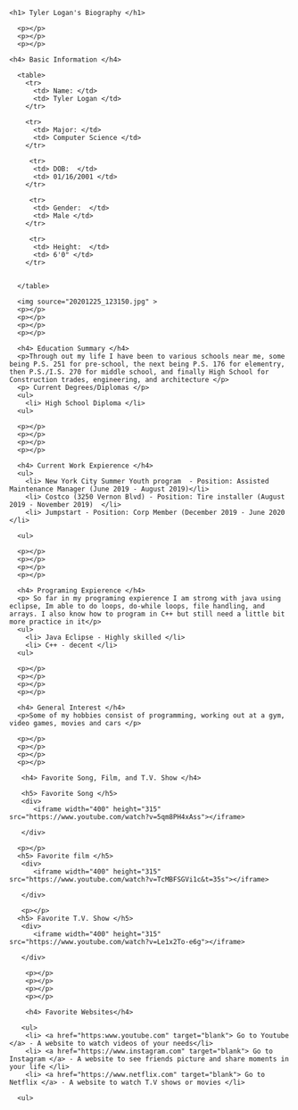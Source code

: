 <html>
  <head>
    <title> Tyler Logan's Biography </title>
  </head>
  
  <body>
  
    <h1> Tyler Logan's Biography </h1>
    
      <p></p>
      <p></p>
      <p></p>
      
    <h4> Basic Information </h4>
    
      <table>
        <tr>
          <td> Name: </td>
          <td> Tyler Logan </td>
        </tr>
     
        <tr>
          <td> Major: </td>
          <td> Computer Science </td>
        </tr>
     
         <tr>
          <td> DOB:  </td>
          <td> 01/16/2001 </td>
        </tr>
      
         <tr>
          <td> Gender:  </td>
          <td> Male </td>
        </tr>
      
         <tr>
          <td> Height:  </td>
          <td> 6'0" </td>
        </tr>
      
      
      </table>
      
      <img source="20201225_123150.jpg" >
      <p></p>
      <p></p>
      <p></p>
      <p></p>
      
      <h4> Education Summary </h4>
      <p>Through out my life I have been to various schools near me, some being P.S. 251 for pre-school, the next being P.S. 176 for elementry, then P.S./I.S. 270 for middle school, and finally High School for Construction trades, engineering, and architecture </p>
      <p> Current Degrees/Diplomas </p> 
      <ul>
        <li> High School Diploma </li>
      <ul>
      
      <p></p>
      <p></p>
      <p></p>
      <p></p>
      
      <h4> Current Work Expierence </h4> 
      <ul>
        <li> New York City Summer Youth program  - Position: Assisted Maintenance Manager (June 2019 - August 2019)</li>
        <li> Costco (3250 Vernon Blvd) - Position: Tire installer (August 2019 - November 2019)  </li>
        <li> Jumpstart - Position: Corp Member (December 2019 - June 2020 </li>
        
      <ul>
      
      <p></p>
      <p></p>
      <p></p>
      <p></p>
      
      <h4> Programing Expierence </h4> 
      <p> So far in my programing expierence I am strong with java using eclipse, Im able to do loops, do-while loops, file handling, and arrays. I also know how to program in C++ but still need a little bit more practice in it</p>
      <ul>
        <li> Java Eclipse - Highly skilled </li>
        <li> C++ - decent </li>
      <ul>
      
      <p></p>
      <p></p>
      <p></p>
      <p></p>
      
      <h4> General Interest </h4> 
      <p>Some of my hobbies consist of programming, working out at a gym, video games, movies and cars </p>
      
      <p></p>
      <p></p>
      <p></p>
      <p></p>
      
       <h4> Favorite Song, Film, and T.V. Show </h4> 
       
       <h5> Favorite Song </h5>
       <div>
          <iframe width="400" height="315" src="https://www.youtube.com/watch?v=5qm8PH4xAss"></iframe>
           
       </div>
      
      <p></p>
      <h5> Favorite film </h5>
       <div>
          <iframe width="400" height="315" src="https://www.youtube.com/watch?v=TcMBFSGVi1c&t=35s"></iframe>
           
       </div>
       
       <p></p>
      <h5> Favorite T.V. Show </h5>
       <div>
          <iframe width="400" height="315" src="https://www.youtube.com/watch?v=Le1x2To-e6g"></iframe>
           
       </div>
       
        <p></p>
        <p></p>
        <p></p>
        <p></p>
        
        <h4> Favorite Websites</h4>
        
       <ul>
        <li> <a href="https:www.youtube.com" target="blank"> Go to Youtube </a> - A website to watch videos of your needs</li>
        <li> <a href="https://www.instagram.com" target="blank"> Go to Instagram </a> - A website to see friends picture and share moments in your life </li>
        <li> <a href="https://www.netflix.com" target="blank"> Go to Netflix </a> - A website to watch T.V shows or movies </li>
        
      <ul>
        
  </body>


</html>


